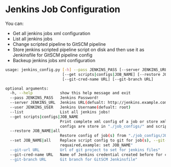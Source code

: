 # Jenkins Job Configuration

You can:

- Get all jenkins jobs xml configuration
- List all jenkins jobs
- Change scripted pipeline to GitSCM pipeline
- Store jenkins scripted pipeline script on disk and then use it as Jenkinsfile for GitSCM pipeline config
- Backeup jenkins jobs xml configuration

```bash
usage: jenkins_config.py [-h] --pass JENKINS_PASS [--server JENKINS_URL] [--user JENKINS_USER] [--list]
                         [--get scripts|configs|JOB_NAME] [--restore JOB_NAME|all] [--set JOB_NAME|all] [--git-url URL]
                         [--git-cred-name URL] [--git-branch URL]

optional arguments:
  -h, --help            show this help message and exit
  --pass JENKINS_PASS   Jenkins Password!
  --server JENKINS_URL  Jenkins URL(defualt: http://jenkins.example.com)
  --user JENKINS_USER   Jenkins Username(defualt: root)
  --list                List all jenkins jobs!
  --get scripts|configs|JOB_NAME
                        Print complete xml config of a job or store xml config or script section of all jobs on disk,
                        configs are store in "./job_configs/" and scripts are store in "./"
  --restore JOB_NAME|all
                        Restore config of job(s) from "./job_configs/JOB_NAME.xml"
  --set JOB_NAME|all    Replace script config to git for job(s), --git-url, --git-cred-name and --git-branch are
                        requaired,example: set JOB_NAME"
  --git-url URL         Url of git project to set for jenkins files"
  --git-cred-name URL   Name of Jenkins credential created before for connection to git"
  --git-branch URL      Git branch for GitSCM Jenkinsfile"
  ```
